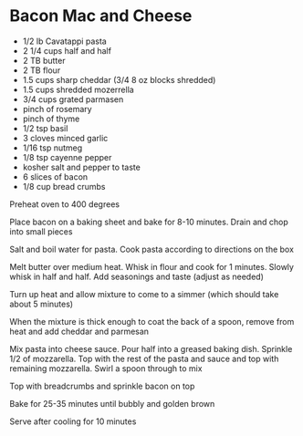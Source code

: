 # Bacon Mac and Cheese

* 1/2 lb Cavatappi pasta
* 2 1/4 cups half and half
* 2 TB butter
* 2 TB flour
* 1.5 cups sharp cheddar (3/4 8 oz blocks shredded)
* 1.5 cups shredded mozerrella
* 3/4 cups grated parmasen
* pinch of rosemary
* pinch of thyme
* 1/2 tsp basil
* 3 cloves minced garlic
* 1/16 tsp nutmeg
* 1/8 tsp cayenne pepper
* kosher salt and pepper to taste
* 6 slices of bacon
* 1/8 cup bread crumbs


Preheat oven to 400 degrees

Place bacon on a baking sheet and bake for 8-10 minutes. Drain and chop into small pieces

Salt and boil water for pasta. Cook pasta according to directions on the box

Melt butter over medium heat. Whisk in flour and cook for 1 minutes. Slowly whisk in half and half. Add seasonings and taste (adjust as needed)

Turn up heat and allow mixture to come to a simmer (which should take about 5 minutes) 

When the mixture is thick enough to coat the back of a spoon, remove from heat and add cheddar and parmesan

Mix pasta into cheese sauce. Pour half into a greased baking dish. Sprinkle 1/2 of mozzarella. Top with the rest of the pasta and sauce and top with remaining mozzarella. Swirl a spoon through to mix

Top with breadcrumbs and sprinkle bacon on top

Bake for 25-35 minutes until bubbly and golden brown

Serve after cooling for 10 minutes 



